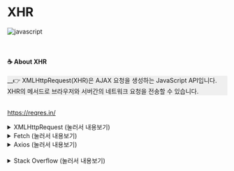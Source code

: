 # XHR
![javascript](https://img.shields.io/badge/Javascript-XMLHttpRequest-blue?logo=javascript)

<br>

#### ☕ About XHR
<div style="background-color: #efefef">
__👉 XMLHttpRequest(XHR)은 AJAX 요청을 생성하는 JavaScript API입니다. XHR의 메서드로 브라우저와 서버간의 네트워크 요청을 전송할 수 있습니다.
</div>

<br>

https://reqres.in/

<details>
<summary> XMLHttpRequest  (눌러서 내용보기) </summary>
<div markdown="1">

defer, section, font: inherit

</div>
</details>

<details>
<summary> Fetch (눌러서 내용보기) </summary>
<div markdown="1">

[Fetch API_MDN](https://developer.mozilla.org/en-US/docs/Web/API/Fetch_API)

##### Provides a definition for related concepts such as CORS and the HTTP origin header semantics, supplanting their separate definitions elsewhere.

##### It returns a Promise that resolves to the Response to that request, whether it is successful or not.

</div>
</details>

<details>
<summary> Axios (눌러서 내용보기) </summary>
<div markdown="1">

[Fetch API_Github](https://github.com/axios/axios)

##### Automatically Add Content-Type
##### Automatically Throw Error

##### 🌼 img
![img](./img/.PNG)

</div>
</details>

<br>

<details>
<summary> Stack Overflow  (눌러서 내용보기) </summary>
<div markdown="1">

[xmlHttpRequest.onerror handler use case
](https://stackoverflow.com/questions/45067892/xmlhttprequest-onerror-handler-use-case)

```
var xmlhttp = new XMLHttpRequest(),
  method = 'GET',
  url = 'https://developer.mozilla.org/';

xmlhttp.open(method, url, true);
xmlhttp.onerror = function () {
  console.log("** An error occurred during the transaction");
};
xmlhttp.send();
```

__When dealing with any network based IO all kinds of things could happen.__
__Since an XHR call is for a server response, onerror would come into play when there is an error at the server.__

</div>
</details>
